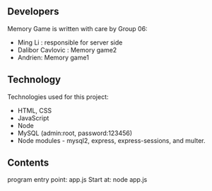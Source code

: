 ## Developers
Memory Game is written with care by Group 06:
* Ming Li : responsible for server side
* Dalibor Cavlovic : Memory game2
* Andrien: Memory game1

## Technology
Technologies used for this project:
* HTML, CSS
* JavaScript
* Node 
* MySQL (admin:root, password:123456)
* Node modules - mysql2, express, express-sessions, and multer.

## Contents
program entry point:   app.js 
Start at: node app.js
